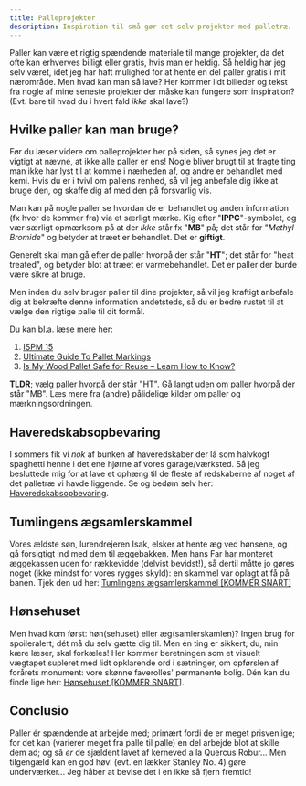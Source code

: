 ```yaml
---
title: Palleprojekter
description: Inspiration til små gør-det-selv projekter med palletræ.
---
```


Paller kan være et rigtig spændende materiale til mange projekter,
da det ofte kan erhverves billigt eller gratis, hvis man er heldig.
Så heldig har jeg selv været, idet jeg har haft mulighed for at
hente en del paller gratis i mit nærområde. Men hvad kan man så
lave? Her kommer lidt billeder og tekst fra nogle af mine seneste
projekter der måske kan fungere som inspiration? (Evt. bare til
hvad du i hvert fald _ikke_ skal lave?)

## Hvilke paller kan man bruge?
Før du læser videre om palleprojekter her på siden, så synes jeg
det er vigtigt at nævne, at ikke alle paller er ens! Nogle bliver
brugt til at fragte ting man ikke har lyst til at komme i nærheden
af, og andre er behandlet med kemi. Hvis du er i tvivl om pallens
renhed, så vil jeg anbefale dig ikke at bruge den, og skaffe dig
af med den på forsvarlig vis.

Man kan på nogle paller se hvordan de er behandlet og anden information
(fx hvor de kommer fra) via et særligt mærke. Kig efter "**IPPC**"-symbolet,
og vær særligt opmærksom på at der _ikke_ står fx "**<span class="danger-text">MB</span>**" på;
det står for "_Methyl Bromide_" og betyder at træet er behandlet.
Det er **giftigt**.

Generelt skal man gå efter de paller hvorpå der står "**<span class="green-text">HT</span>**";
det står for "heat treated", og betyder blot at træet er varmebehandlet.
Det er paller der burde være sikre at bruge.

Men inden du selv bruger paller til dine projekter, så vil jeg kraftigt
anbefale dig at bekræfte denne information andetsteds, så du er bedre
rustet til at vælge den rigtige palle til dit formål.

Du kan bl.a. læse mere her:
1. [ISPM 15](https://en.wikipedia.org/wiki/ISPM_15)
2. [Ultimate Guide To Pallet Markings](https://www.universalpallets.com/2018/01/ultimate-guide-pallet-markings/)
3. [Is My Wood Pallet Safe for Reuse – Learn How to Know?](https://www.1001pallets.com/pallet-safety/)

**TLDR**; vælg paller hvorpå der står "HT". Gå langt uden om paller hvorpå
der står "MB". Læs mere fra (andre) pålidelige kilder om paller og
mærkningsordningen.

## Haveredskabsopbevaring
I sommers fik vi _nok_ af bunken af haveredskaber der lå som
halvkogt spaghetti henne i det ene hjørne af vores garage/værksted.
Så jeg besluttede mig for at lave et ophæng til de fleste af redskaberne
af noget af det palletræ vi havde liggende.
Se og bedøm selv her: [Haveredskabsopbevaring](/blog/haveredskabsopbevaring).

## Tumlingens ægsamlerskammel
Vores ældste søn, lurendrejeren Isak, elsker at hente æg ved hønsene,
og gå forsigtigt ind med dem til æggebakken. Men hans Far har monteret
æggekassen uden for rækkevidde (delvist bevidst!), så dertil måtte jo
gøres noget (ikke mindst for vores rygges skyld): en skammel var oplagt
at få på banen.
Tjek den ud her: [Tumlingens ægsamlerskammel [KOMMER SNART]](/blog/tumlingens-ægsamlerskammel)

## Hønsehuset
Men hvad kom først: høn(sehuset) eller æg(samlerskamlen)? Ingen brug for
spoileralert; dét må du selv gætte dig til. Men én ting er sikkert; du,
min kære læser, skal forkæles! Her kommer beretningen som et visuelt
vægtapet supleret med lidt opklarende ord i sætninger, om opførslen af
forårets monument: vore skønne faverolles' permanente bolig.
Dén kan du finde lige her: [Hønsehuset [KOMMER SNART]](/blog/hønsehuset).

## Conclusio
Paller ér spændende at arbejde med; primært fordi de er meget prisvenlige;
for det kan (varierer meget fra palle til palle) en del arbejde blot at
skille dem ad; og så _er_ de sjældent lavet af kerneved a la Quercus Robur...
Men tilgengæld kan en god høvl (evt. en lækker Stanley No. 4) gøre
underværker... Jeg håber at bevise det i en ikke så fjern fremtid!
